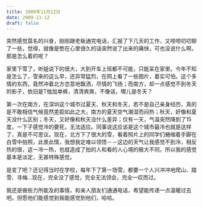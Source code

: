 ```yaml
---
title: 2009年11月12日
date: 2009-11-12
draft: false
---
```


突然感觉莫名的兴奋，刚刚跟老板通完电话，汇报了下几天的工作，又唠唠叨叨聊了一些，觉得，就像是憋在心里很久的话突然说了出来的痛快，可也没说什么啊，那是怎么着的呢？

家里下雪了，听姐说下的很大，大到开车上班都不可能，只能呆在家里。今年不知是怎么了，雪来的这么早，还异常猛烈，在网上看了一些图片，着实可怕。这个多情的东西，竟然冲着北方恣意地飘洒，尽情的飞扬；而南方，却一点感觉不到冬天的影子，依旧是T恤加单裤，清清爽爽，不像话，哪儿是冬天？

第一次在南方，在深圳这个城市过夏天、秋天和冬天，若不是自己亲身经历，真的是不敢相信气候竟然差距如此之大，南方的夏天空气潮湿而闷热；秋天，好像和夏天没什么区别；冬天，又好像和秋天没什么差异；仅有一天，气温突然降到了15度，一下子感觉冷的要死，无法适应。同事说这应该是这个城市最冷也就是这样了，真是不可思议。现在，北方下了很大的雪，看着照片上的同学们蜷缩着手脚在白雪中拍照，此景此情，我想我定难以领悟－－这边的天气让我感觉不到冷，相反热的很，这一冷一热，也就造成了拍的人和看的人心境的极大不同，所以我的感觉基本是淡定，无甚特殊感觉。

是变了吧？还记得当时在学校，每年下了第一场雪，都要一个人兴冲冲地爬山、踏雪、寻梅...现在，完全没了感觉，完全无法领会，完全一叹而过。
 
我还是做些力所能及的事情，和亲人朋友们通通电话，希望能传递一点温暖过去吧。但愿他们能感觉到我能感觉到他们，哈哈。